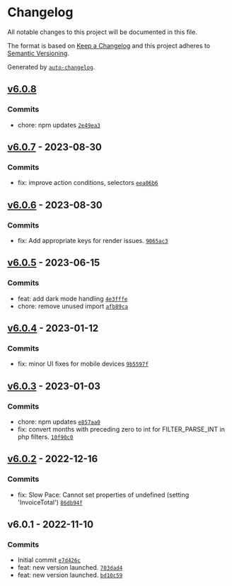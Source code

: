 # Changelog

All notable changes to this project will be documented in this file.

The format is based on [Keep a Changelog](https://keepachangelog.com/en/1.0.0/)
and this project adheres to [Semantic Versioning](https://semver.org/spec/v2.0.0.html).

Generated by [`auto-changelog`](https://github.com/CookPete/auto-changelog).

## [v6.0.8](https://github.com/ChumsInc/pace/compare/v6.0.7...v6.0.8)

### Commits

- chore: npm updates [`2e49ea3`](https://github.com/ChumsInc/pace/commit/2e49ea355dffaa290e304bba54ca288eebb99d25)

## [v6.0.7](https://github.com/ChumsInc/pace/compare/v6.0.6...v6.0.7) - 2023-08-30

### Commits

- fix: improve action conditions, selectors [`eea06b6`](https://github.com/ChumsInc/pace/commit/eea06b63dae8b56b1d4c34dbc27da3447f681470)

## [v6.0.6](https://github.com/ChumsInc/pace/compare/v6.0.5...v6.0.6) - 2023-08-30

### Commits

- fix: Add appropriate keys for render issues. [`9065ac3`](https://github.com/ChumsInc/pace/commit/9065ac3f925449c80dee148f674d6f7f69c3c8e9)

## [v6.0.5](https://github.com/ChumsInc/pace/compare/v6.0.4...v6.0.5) - 2023-06-15

### Commits

- feat: add dark mode handling [`4e3fffe`](https://github.com/ChumsInc/pace/commit/4e3fffeb14bc5d9f65a5489d311b118c840580f0)
- chore: remove unused import [`afb89ca`](https://github.com/ChumsInc/pace/commit/afb89caa59e04bf87282c0dbaa77f18683bc2eec)

## [v6.0.4](https://github.com/ChumsInc/pace/compare/v6.0.3...v6.0.4) - 2023-01-12

### Commits

- fix: minor UI fixes for mobile devices [`9b5597f`](https://github.com/ChumsInc/pace/commit/9b5597f282d52c0f36bd06e3c487d1e5812136b3)

## [v6.0.3](https://github.com/ChumsInc/pace/compare/v6.0.2...v6.0.3) - 2023-01-03

### Commits

- chore: npm updates [`e857aa0`](https://github.com/ChumsInc/pace/commit/e857aa014036cf10d33da1150a120ed100e9f923)
- fix: convert months with preceding zero to int for FILTER_PARSE_INT in php filters. [`10f90c0`](https://github.com/ChumsInc/pace/commit/10f90c078d358aab20e39200455f9c165a6a3a18)

## [v6.0.2](https://github.com/ChumsInc/pace/compare/v6.0.1...v6.0.2) - 2022-12-16

### Commits

- fix: Slow Pace: Cannot set properties of undefined (setting 'InvoiceTotal') [`86db94f`](https://github.com/ChumsInc/pace/commit/86db94f0b69d8c8d97d0ee43152b1e93de247bae)

## v6.0.1 - 2022-11-10

### Commits

- Initial commit [`e7d426c`](https://github.com/ChumsInc/pace/commit/e7d426ce839f8895e4026cbfc49a318cc2b51d36)
- feat: new version launched. [`703dad4`](https://github.com/ChumsInc/pace/commit/703dad4df2631050325d3e24fa79ab9b1df2bee8)
- feat: new version launched. [`bd10c59`](https://github.com/ChumsInc/pace/commit/bd10c59950212cea81b424a3033977ebe485db9d)
